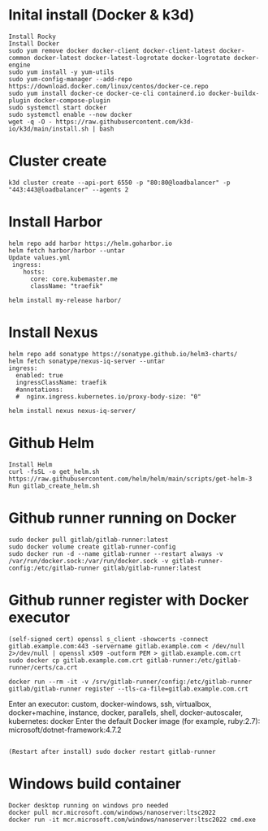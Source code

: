 # Inital install (Docker & k3d)
```
Install Rocky
Install Docker
sudo yum remove docker docker-client docker-client-latest docker-common docker-latest docker-latest-logrotate docker-logrotate docker-engine
sudo yum install -y yum-utils
sudo yum-config-manager --add-repo https://download.docker.com/linux/centos/docker-ce.repo
sudo yum install docker-ce docker-ce-cli containerd.io docker-buildx-plugin docker-compose-plugin
sudo systemctl start docker
sudo systemctl enable --now docker
wget -q -O - https://raw.githubusercontent.com/k3d-io/k3d/main/install.sh | bash

```
# Cluster create
```
k3d cluster create --api-port 6550 -p "80:80@loadbalancer" -p "443:443@loadbalancer" --agents 2

```
# Install Harbor
```
helm repo add harbor https://helm.goharbor.io
helm fetch harbor/harbor --untar
Update values.yml
 ingress:
    hosts:
      core: core.kubemaster.me
      className: "traefik"

helm install my-release harbor/
```

# Install Nexus
```
helm repo add sonatype https://sonatype.github.io/helm3-charts/
helm fetch sonatype/nexus-iq-server --untar
ingress:
  enabled: true
  ingressClassName: traefik
  #annotations:
  #  nginx.ingress.kubernetes.io/proxy-body-size: "0"

helm install nexus nexus-iq-server/
```
# Github Helm
```
Install Helm
curl -fsSL -o get_helm.sh https://raw.githubusercontent.com/helm/helm/main/scripts/get-helm-3
Run gitlab_create_helm.sh

```
# Github runner running on Docker
```
sudo docker pull gitlab/gitlab-runner:latest
sudo docker volume create gitlab-runner-config
sudo docker run -d --name gitlab-runner --restart always -v /var/run/docker.sock:/var/run/docker.sock -v gitlab-runner-config:/etc/gitlab-runner gitlab/gitlab-runner:latest
```

# Github runner register with Docker executor
```
(self-signed cert) openssl s_client -showcerts -connect gitlab.example.com:443 -servername gitlab.example.com < /dev/null 2>/dev/null | openssl x509 -outform PEM > gitlab.example.com.crt
sudo docker cp gitlab.example.com.crt gitlab-runner:/etc/gitlab-runner/certs/ca.crt

docker run --rm -it -v /srv/gitlab-runner/config:/etc/gitlab-runner gitlab/gitlab-runner register --tls-ca-file=gitlab.example.com.crt

```
Enter an executor: custom, docker-windows, ssh, virtualbox, docker+machine, instance, docker, parallels, shell, docker-autoscaler, kubernetes: docker
Enter the default Docker image (for example, ruby:2.7): microsoft/dotnet-framework:4.7.2
```

(Restart after install) sudo docker restart gitlab-runner 
```
# Windows build container
```
Docker desktop running on windows pro needed
docker pull mcr.microsoft.com/windows/nanoserver:ltsc2022
docker run -it mcr.microsoft.com/windows/nanoserver:ltsc2022 cmd.exe
```
